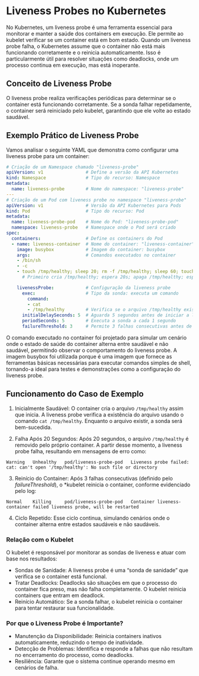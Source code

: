 # Liveness Probes no Kubernetes

No Kubernetes, um liveness probe é uma ferramenta essencial para monitorar e manter a saúde dos containers em execução. Ele permite ao kubelet verificar se um container está em bom estado. Quando um liveness probe falha, o Kubernetes assume que o container não está mais funcionando corretamente e o reinicia automaticamente. Isso é particularmente útil para resolver situações como deadlocks, onde um processo continua em execução, mas está inoperante.

## Conceito de Liveness Probe

O liveness probe realiza verificações periódicas para determinar se o container está funcionando corretamente. Se a sonda falhar repetidamente, o container será reiniciado pelo kubelet, garantindo que ele volte ao estado saudável.

## Exemplo Prático de Liveness Probe

Vamos analisar o seguinte YAML que demonstra como configurar uma liveness probe para um container:
```yaml
# Criação de um Namespace chamado "liveness-probe"
apiVersion: v1                # Define a versão da API Kubernetes
kind: Namespace               # Tipo do recurso: Namespace
metadata:
  name: liveness-probe        # Nome do namespace: "liveness-probe"
---
# Criação de um Pod com liveness probe no namespace "liveness-probe"
apiVersion: v1                # Versão da API Kubernetes para Pods
kind: Pod                     # Tipo do recurso: Pod
metadata: 
  name: liveness-probe-pod    # Nome do Pod: "liveness-probe-pod"
  namespace: liveness-probe   # Namespace onde o Pod será criado
spec: 
  containers:                 # Define os containers do Pod
  - name: liveness-container  # Nome do container: "liveness-container"
    image: busybox            # Imagem do container: busybox
    args:                     # Comandos executados no container
    - /bin/sh
    - -c
    - touch /tmp/healthy; sleep 20; rm -f /tmp/healthy; sleep 60; touch /tmp/healthy; sleep 60; rm -f /tmp/healthy; sleep 600
      # Primeiro cria /tmp/healthy; espera 20s; apaga /tmp/healthy; espera 60s; recria /tmp/healthy; repete

    livenessProbe:            # Configuração da liveness probe
      exec:                   # Tipo da sonda: executa um comando
        command:
        - cat
        - /tmp/healthy        # Verifica se o arquivo /tmp/healthy existe
      initialDelaySeconds: 5  # Aguarda 5 segundos antes de iniciar a liveness probe
      periodSeconds: 5        # Executa a sonda a cada 1 segundo
      failureThreshold: 3     # Permite 3 falhas consecutivas antes de reiniciar o container
````

O comando executado no container foi projetado para simular um cenário onde o estado de saúde do container alterna entre saudável e não saudável, permitindo observar o comportamento do liveness probe. 
A imagem busybox foi utilizada porque é uma imagem que fornece as ferramentas básicas necessárias para executar comandos simples de shell, tornando-a ideal para testes e demonstrações como a configuração do liveness probe.

## Funcionamento do Caso de Exemplo
1. Inicialmente Saudável:
O container cria o arquivo ```/tmp/healthy``` assim que inicia. A liveness probe verifica a existência do arquivo usando o comando ```cat /tmp/healthy```. Enquanto o arquivo existir, a sonda será bem-sucedida.

2. Falha Após 20 Segundos:
Após 20 segundos, o arquivo ```/tmp/healthy``` é removido pelo próprio container. A partir desse momento, a liveness probe falha, resultando em mensagens de erro como:
```
Warning   Unhealthy   pod/liveness-probe-pod   Liveness probe failed: cat: can't open '/tmp/healthy': No such file or directory
```

3. Reinício do Container:
Após 3 falhas consecutivas (definido pelo *failureThreshold*), o *kubelet reinicia o container, conforme evidenciado pelo log:
```
Normal    Killing     pod/liveness-probe-pod   Container liveness-container failed liveness probe, will be restarted
```

4. Ciclo Repetido:
Esse ciclo continua, simulando cenários onde o container alterna entre estados saudáveis e não saudáveis.

### Relação com o Kubelet

O kubelet é responsável por monitorar as sondas de liveness e atuar com base nos resultados:
 - Sondas de Sanidade: A liveness probe é uma “sonda de sanidade” que verifica se o container está funcional.
 - Tratar Deadlocks: Deadlocks são situações em que o processo do container fica preso, mas não falha completamente. O kubelet reinicia containers que entram em deadlock.
 - Reinício Automático: Se a sonda falhar, o kubelet reinicia o container para tentar restaurar sua funcionalidade.

### Por que o Liveness Probe é Importante?
 - Manutenção da Disponibilidade: Reinicia containers inativos automaticamente, reduzindo o tempo de inatividade.
 - Detecção de Problemas: Identifica e responde a falhas que não resultam no encerramento do processo, como deadlocks.
 - Resiliência: Garante que o sistema continue operando mesmo em cenários de falha.
